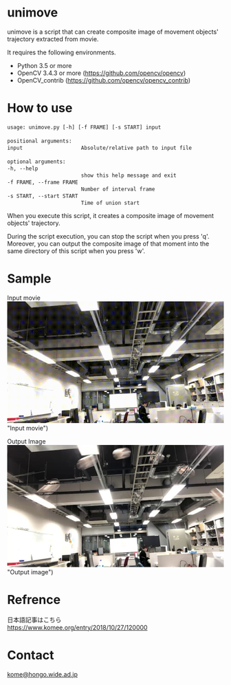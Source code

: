 # unimove  
unimove is a script that can create composite image of movement objects' trajectory extracted from movie.  
  
It requires the following environments.  
* Python 3.5 or more
* OpenCV 3.4.3 or more (https://github.com/opencv/opencv)
* OpenCV_contrib (https://github.com/opencv/opencv_contrib)

# How to use
  
```
usage: unimove.py [-h] [-f FRAME] [-s START] input  

positional arguments:  
input                   Absolute/relative path to input file  

optional arguments:  
-h, --help  
                        show this help message and exit  
-f FRAME, --frame FRAME  
                        Number of interval frame  
-s START, --start START  
                        Time of union start  
```

When you execute this script, it creates a composite image of movement objects' trajectory.  
  
During the script execution, you can stop the script when you press 'q'.   
Moreover, you can output the composite image of that moment into the same directory of this script when you press 'w'.  
  
# Sample  
Input movie  
![Input](https://github.com/kome2/unimove/raw/master/img/sample.gif) "Input movie")  
  
Output Image  
![Output](https://github.com/kome2/unimove/raw/master/img/sample.jpg) "Output image")  

# Refrence 
日本語記事はこちら   
https://www.komee.org/entry/2018/10/27/120000  

# Contact
kome@hongo.wide.ad.jp

